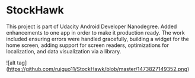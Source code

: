 # StockHawk

This project is part of Udacity Android Developer Nanodegree. 
Added enhancements to one app in order to make it production ready. The work included ensuring errors were handled gracefully, building a widget for the home screen, adding support for screen readers, optimizations for localization, and data visualization via a library.

![alt tag] (https://github.com/ruiguo11/StockHawk/blob/master/1473827149352.png)
